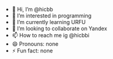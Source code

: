 - 👋 Hi, I’m @hicbb
- 👀 I’m interested in programming
- 🌱 I’m currently learning URFU
- 💞️ I’m looking to collaborate on Yandex
- 📫 How to reach me ig @hicbbi
- 😄 Pronouns: none
- ⚡ Fun fact: none
